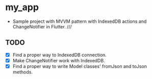# my_app

* Sample project with MVVM pattern with IndexedDB actions and ChangeNotifier in Flutter.
///
## TODO

- [x] Find a proper way to IndexedDB connection.
- [x] Make ChangeNotifier work with IndexedDB.
- [x] Find a proper way to write Model classes' fromJson and toJson methods.